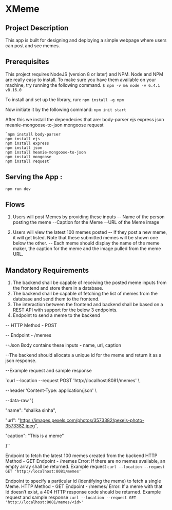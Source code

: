 # XMeme

## Project Description
This app is built for designing and deploying a simple webpage where users can post and see memes.

## Prerequisites
This project requires NodeJS (version 8 or later) and NPM. Node and NPM are really easy to install. To make sure you have them available on your machine, try running the following command.
`$ npm -v && node -v
6.4.1
v8.16.0`

To install and set up the library, run:
`npm install -g npm`

Now initiate it by the following command:
`npm init start`

After this we install the dependecies that are:
    body-parser
    ejs
    express
    json
    meanie-mongoose-to-json
    mongoose
    request
    
    `npm install body-parser
    npm install ejs
    npm install express
    npm install json
    npm install meanie-mongoose-to-json
    npm install mongoose
    npm install request`

## Serving the App : 
`npm run dev`

## Flows
1. Users will post Memes by providing these inputs
   -- Name of the person posting the meme
   --Caption for the Meme
   --URL of the Meme image

2. Users will view the latest 100 memes posted 
  -- If they post a new meme, it will get listed. Note that these submitted memes will be shown one below the other.
  -- Each meme should display the name of the meme maker, the caption for the meme and the image pulled from the meme URL.
  
##  Mandatory Requirements
1. The backend shall be capable of receiving the posted meme inputs from the frontend and store them in a database.
2. The backend shall be capable of fetching the list of memes from the database and send them to the frontend.
3. The interaction between the frontend and backend shall be based on a REST API with support for the below 3 endpoints.
4. Endpoint to send a meme to the backend

  -- HTTP Method - POST

  -- Endpoint - /memes

  --Json Body contains these inputs - name, url, caption

  --The backend should allocate a unique id for the meme and return it as a json response.

  --Example request and sample response

`curl --location --request POST 'http://localhost:8081/memes' \

--header 'Content-Type: application/json' \

--data-raw '{

"name": "shalika sinha",

"url": "https://images.pexels.com/photos/3573382/pexels-photo-3573382.jpeg",

"caption": "This is a meme"

}'`

Endpoint to fetch the latest 100 memes created from the backend
HTTP Method - GET
Endpoint - /memes
Error:
If there are no memes available, an empty array shall be returned.
Example request
`curl --location --request GET 'http://localhost:8081/memes'`



Endpoint to specify a particular id (identifying the meme) to fetch a single Meme.
HTTP Method - GET
Endpoint - /memes/<id>
Error:
If a meme with that Id doesn’t exist, a 404 HTTP response code should be returned.
Example request and sample response
`curl --location --request GET 'http://localhost:8081/memes/<id>'`
     
    


    
   
    
    
    
